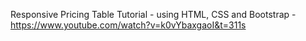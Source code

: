 Responsive Pricing Table Tutorial - using HTML, CSS and Bootstrap - https://www.youtube.com/watch?v=k0vYbaxgaoI&t=311s